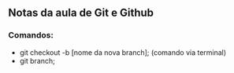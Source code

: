 ## Notas da aula de Git e Github

### Comandos:
* git checkout -b [nome da nova branch]; (comando via terminal)
* git branch;

